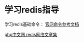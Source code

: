 # 学习redis指导



学习redis基础命令： [官网命令参考文档](http://redisdoc.com/)

[php中文网 redis网络文章集](https://www.php.cn/redis/)

